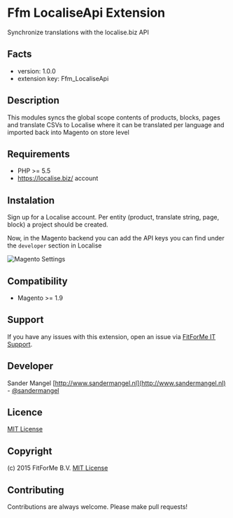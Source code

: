 Ffm LocaliseApi Extension
=====================
Synchronize translations with the localise.biz API

Facts
-----
- version: 1.0.0
- extension key: Ffm_LocaliseApi

Description
-----------
This modules syncs the global scope contents of products, blocks, pages and translate CSVs to Localise where it can be translated per language and imported back into Magento on store level

Requirements
------------
- PHP >= 5.5
- https://localise.biz/ account

Instalation
------------
Sign up for a Localise account. Per entity (product, translate string, page, block) a project should be created.

Now, in the Magento backend you can add the API keys you can find under the `developer` section in Localise

![Magento Settings](http://i.imgur.com/z5icQTi.png "Magento Settings")

Compatibility
-------------
- Magento >= 1.9

Support
-------
If you have any issues with this extension, open an issue via [FitForMe IT Support](mailto:support@fitforme.nl).

Developer
---------
Sander Mangel
[http://www.sandermangel.nl](http://www.sandermangel.nl) - [@sandermangel](https://twitter.com/sandermangel)

Licence
-------
[ MIT License](http://opensource.org/licenses/mit-license.php)

Copyright
---------
(c) 2015 FitForMe B.V.
[ MIT License](http://opensource.org/licenses/mit-license.php)

Contributing
---------
Contributions are always welcome. Please make pull requests!

